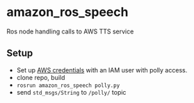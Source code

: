 # amazon_ros_speech
Ros node handling calls to AWS TTS service

## Setup
- Set up [AWS credentials](http://docs.aws.amazon.com/sdk-for-java/v1/developer-guide/credentials.html) with an IAM user with polly access.
- clone repo, build
- `rosrun amazon_ros_speech polly.py`
- send `std_msgs/String` to `/polly/` topic
